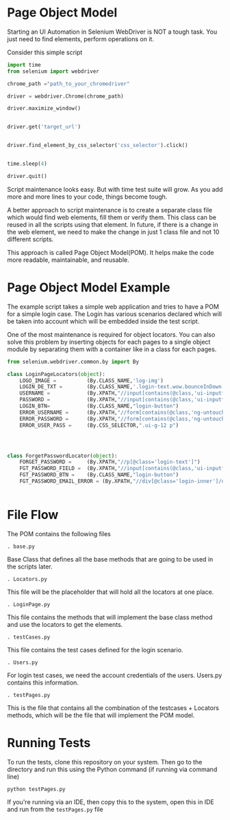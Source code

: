 # Page Object Model

Starting an UI Automation in Selenium WebDriver is NOT a tough task. You just need to find elements, perform operations on it.

Consider this simple script 

```python
import time
from selenium import webdriver

chrome_path ="path_to_your_chromedriver"

driver = webdriver.Chrome(chrome_path)

driver.maximize_window()


driver.get('target_url')


driver.find_element_by_css_selector('css_selector').click()


time.sleep(4)

driver.quit()
```

Script maintenance looks easy. But with time test suite will grow. As you add more and more lines to your code, things become tough.

A better approach to script maintenance is to create a separate class file which would find web elements, fill them or verify them. This class can be reused in all the scripts using that element. In future, if there is a change in the web element, we need to make the change in just 1 class file and not 10 different scripts.

This approach is called Page Object Model(POM). It helps make the code more readable, maintainable, and reusable.


# Page Object Model Example

The example script takes a simple web application and tries to have a POM for a simple login case. The Login has various scenarios declared
which will be taken into account which will be embedded inside the test script.

One of the most maintenance is required for object locators. You can also solve this problem by inserting objects for each pages to a single object module by separating them with a container like in a class for each pages. 

```python
from selenium.webdriver.common.by import By

class LoginPageLocators(object):
    LOGO_IMAGE =          (By.CLASS_NAME,'log-img')
    LOGIN_DE_TXT =        (By.CLASS_NAME,'.login-text.wow.bounceInDown')
    USERNAME =            (By.XPATH,"//input[contains(@class,'ui-inputfield') and contains(@type,'text')]")
    PASSWORD =            (By.XPATH,"//input[contains(@class,'ui-inputfield') and contains(@type,'password')]")
    LOGIN_BTN=            (By.CLASS_NAME,"login-button")
    ERROR_USERNAME =      (By.XPATH,"//form[contains(@class,'ng-untouched')]/div[1]/div/label")
    ERROR_PASSWORD =      (By.XPATH,"//form[contains(@class,'ng-untouched')]/div[2]/div/label")
    ERROR_USER_PASS =     (By.CSS_SELECTOR,".ui-g-12 p")




class ForgetPasswordLocator(object):
    FORGET_PASSWORD =     (By.XPATH,"//p[@class='login-text']")
    FGT_PASSWORD_FIELD =  (By.XPATH,"//input[contains(@class,'ui-inputfield') and contains(@type,'text')]")
    FGT_PASSWORD_BTN =    (By.CLASS_NAME,"login-button")
    FGT_PASSWORD_EMAIL_ERROR = (By.XPATH,"//div[@class='login-inner']/div/label")



```

# File Flow

The POM contains the following files 

    . base.py
    
Base Class that defines all the base methods that are going to be used in the scripts later.

    . Locators.py
    
 This file will be the placeholder that will hold all the locators at one place.
 
    . LoginPage.py
   
 This file contains the methods that will implement the base class method and use the locators to get the elements.
 
    . testCases.py
  
  This file contains the test cases defined for the login scenario.
  
    . Users.py
    
  For login test cases, we need the account credentials of the users. Users.py contains this information.
  
    . testPages.py
   
  This is the file that contains all the combination of the testcases + Locators methods, which will be the file that will implement 
  the POM model. 
  
  
  
# Running Tests

To run the tests, clone this repository on your system. Then go to the directory and run this using the Python command (if running via
command line)

```python testPages.py```

If you're running via an IDE, then copy this to the system, open this in IDE and run from the ```testPages.py``` file



